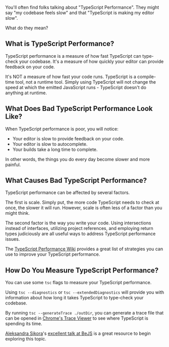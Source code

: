 You'll often find folks talking about "TypeScript Performance". They might say "my codebase feels slow" and that "TypeScript is making my editor slow".

What do they mean?

## What is TypeScript Performance?

TypeScript performance is a measure of how fast TypeScript can type-check your codebase. It's a measure of how quickly your editor can provide feedback on your code.

It's NOT a measure of how fast your code runs. TypeScript is a compile-time tool, not a runtime tool. Simply using TypeScript will not change the speed at which the emitted JavaScript runs - TypeScript doesn't do anything at runtime.

## What Does Bad TypeScript Performance Look Like?

When TypeScript performance is poor, you will notice:

- Your editor is slow to provide feedback on your code.
- Your editor is slow to autocomplete.
- Your builds take a long time to complete.

In other words, the things you do every day become slower and more painful.

## What Causes Bad TypeScript Performance?

TypeScript performance can be affected by several factors.

The first is scale. Simply put, the more code TypeScript needs to check at once, the slower it will run. However, scale is often less of a factor than you might think.

The second factor is the way you write your code. Using intersections instead of interfaces, utilizing project references, and employing return types judiciously are all useful ways to address TypeScript performance issues.

The [TypeScript Performance Wiki](https://github.com/microsoft/TypeScript/wiki/Performance) provides a great list of strategies you can use to improve your TypeScript performance.

## How Do You Measure TypeScript Performance?

You can use some `tsc` flags to measure your TypeScript performance.

Using `tsc --diagnostics` or `tsc --extendedDiagnostics` will provide you with information about how long it takes TypeScript to type-check your codebase.

By running `tsc --generateTrace ./outDir`, you can generate a trace file that can be opened in [Chrome's Trace Viewer](chrome://tracing) to see where TypeScript is spending its time.

[Aleksandra Sikora](https://twitter.com/aleksandrasays)'s [excellent talk at BeJS](https://www.youtube.com/watch?v=lJ63-j0OHG0) is a great resource to begin exploring this topic.

